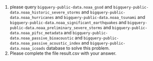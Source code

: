 1. please query `bigquery-public-data.noaa_gsod` and `bigquery-public-data.noaa_historic_severe_storms` and `bigquery-public-data.noaa_hurricanes` and `bigquery-public-data.noaa_tsunami` and `bigquery-public-data.noaa_significant_earthquakes` and `bigquery-public-data.noaa_preliminary_severe_storms` and `bigquery-public-data.noaa_pifsc_metadata` and `bigquery-public-data.noaa_passive_bioacoustic` and `bigquery-public-data.noaa_passive_acoustic_index` and `bigquery-public-data.noaa_icoads` database to solve this problem.
2. Please complete the file result.csv with your answer.